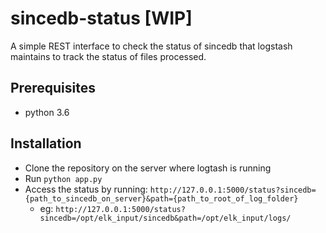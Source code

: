 # sincedb-status [WIP]

A simple REST interface to check the status of sincedb that logstash maintains to track the status of files processed.

## Prerequisites
* python 3.6

## Installation

* Clone the repository on the server where logtash is running
* Run `python app.py`
* Access the status by running: `http://127.0.0.1:5000/status?sincedb={path_to_sincedb_on_server}&path={path_to_root_of_log_folder}`
    * eg: `http://127.0.0.1:5000/status?sincedb=/opt/elk_input/sincedb&path=/opt/elk_input/logs/`
    